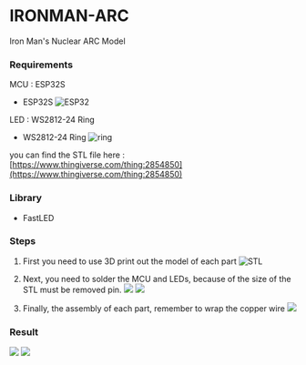 # IRONMAN-ARC
Iron Man's Nuclear ARC Model

### Requirements
MCU : ESP32S
* ESP32S
![ESP32](https://i.imgur.com/kXR15by.jpg)

LED : WS2812-24 Ring
* WS2812-24 Ring
![ring](https://imgur.com/ys19NRl.jpg)

you can find the STL file here : [https://www.thingiverse.com/thing:2854850](https://www.thingiverse.com/thing:2854850)

### Library
* FastLED

### Steps
1. First you need to use 3D print out the model of each part
![STL](https://imgur.com/ggMniVj.jpg)

2. Next, you need to solder the MCU and LEDs, because of the size of the STL must be removed pin.
![](https://imgur.com/ngFalNp.jpg)
![](https://imgur.com/qAWZlhq.jpg)

3. Finally, the assembly of each part, remember to wrap the copper wire
![](https://imgur.com/DkkGN7t.jpg)


### Result
![](https://imgur.com/UUHWHqW.jpg)
![](https://imgur.com/hPNJok2.jpg)
